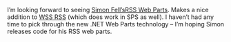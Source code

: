 I’m looking forward to seeing [Simon
Fell’s](http://www.pocketsoap.com/weblog/)[RSS Web
Parts](http://www.pocketsoap.com/weblog/2003/05/1265.html). Makes a nice
addition to [WSS RSS](prj_sharepointsynd.aspx) (which does work in SPS
as well). I haven’t had any time to pick through the new .NET Web Parts
technology – I’m hoping Simon releases code for his RSS web parts.
